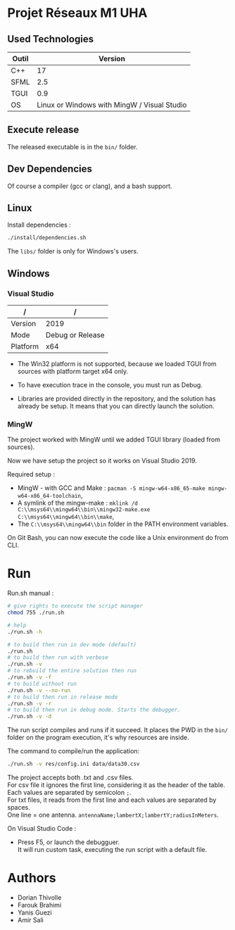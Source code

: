 # Projet Réseaux M1 UHA

## Used Technologies

Outil | Version
------|--------
C++   | 17
SFML  | 2.5
TGUI  | 0.9
OS    | Linux or Windows with MingW / Visual Studio

## Execute release

The released executable is in the `bin/` folder.


## Dev Dependencies

Of course a compiler (gcc or clang), and a bash support.

## Linux

Install dependencies :

```sh
./install/dependencies.sh
```


The `libs/` folder is only for Windows's users.

## Windows

### Visual Studio

/         | /
----------|---------
Version   | 2019
Mode      | Debug or Release
Platform  | x64

* The Win32 platform is not supported, because we loaded TGUI from sources with platform target x64 only.

* To have execution trace in the console, you must run as Debug.

* Libraries are provided directly in the repository, and the solution has already be setup. It means that you can directly launch the solution.

### MingW

The project worked with MingW until we added TGUI library (loaded from sources).

Now we have setup the project so it works on Visual Studio 2019.

Required setup :

* MingW - with GCC and Make : `pacman -S mingw-w64-x86_65-make mingw-w64-x86_64-toolchain`,
* A symlink of the mingw-make : `mklink /d C:\\msys64\\mingw64\\bin\\mingw32-make.exe C:\\msys64\\mingw64\\bin\\make`,
* The `C:\\msys64\\mingw64\\bin` folder in the PATH environment variables.

On Git Bash, you can now execute the code like a Unix environment do from CLI.


# Run

Run.sh manual :
```sh
# give rights to execute the script manager
chmod 755 ./run.sh

# help
./run.sh -h

# to build then run in dev mode (default)
./run.sh
# to build then run with verbose
./run.sh -v
# to rebuild the entire solution then run
./run.sh -v -f
# to build without run
./run.sh -v --no-run
# to build then run in release mode
./run.sh -v -r
# to build then run in debug mode. Starts the debugger.
./run.sh -v -d
```

The run script compiles and runs if it succeed. It places the PWD in the `bin/` folder on the program execution, it's why resources are inside.

The command to compile/run the application:
```sh
./run.sh -v res/config.ini data/data30.csv
```

The project accepts both .txt and .csv files.<br>
For csv file it ignores the first line, considering it as the header of the table. Each values are separated by semicolon `;`.<br>
For txt files, it reads from the first line and each values are separated by spaces.<br>
One line = one antenna. `antennaName;lambertX;lambertY;radiusInMeters`.

On Visual Studio Code :
- Press F5, or launch the debugguer.<br>It will run custom task, executing the run script with a default file.

# Authors

- Dorian Thivolle
- Farouk Brahimi
- Yanis Guezi
- Amir Sali
